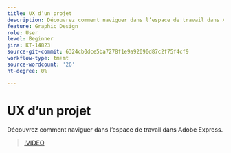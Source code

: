 ```yaml
---
title: UX d’un projet
description: Découvrez comment naviguer dans l’espace de travail dans Adobe Express
feature: Graphic Design
role: User
level: Beginner
jira: KT-14823
source-git-commit: 6324cb0dce5ba7278f1e9a92090d87c2f75f4cf9
workflow-type: tm+mt
source-wordcount: '26'
ht-degree: 0%

---
```


# UX d’un projet

Découvrez comment naviguer dans l’espace de travail dans Adobe Express.

>[!VIDEO](https://video.tv.adobe.com/v/3426932?quality=12&learn=on&hidetitle=true)
